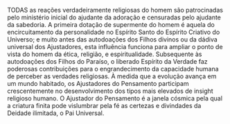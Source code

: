 ﻿TODAS as reações verdadeiramente religiosas do homem são patrocinadas pelo ministério inicial do ajudante da adoração e censuradas pelo ajudante da sabedoria. A primeira dotação de supermente do homem é aquela do encircuitamento da personalidade no Espírito Santo do Espírito Criativo do Universo; e muito antes das autodoações dos Filhos divinos ou da dádiva universal dos Ajustadores, esta influência funciona para ampliar o ponto de vista do homem da ética, religião, e espiritualidade. Subsequente às autodoações dos Filhos do Paraíso, o liberado Espírito da Verdade faz poderosas contribuições para o engrandecimento da capacidade humana de perceber as verdades religiosas. À medida que a evolução avança em um mundo habitado, os Ajustadores do Pensamento participam crescentemente no desenvolvimento dos tipos mais elevados de insight religioso humano. O Ajustador do Pensamento é a janela cósmica pela qual a criatura finita pode vislumbrar pela fé as certezas e divindades da Deidade ilimitada, o Pai Universal.